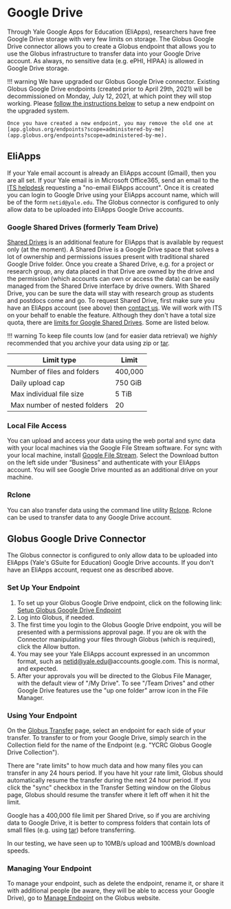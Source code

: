 # Google Drive

Through Yale Google Apps for Education (EliApps), researchers have free Google Drive storage with very few limits on storage. The Globus Google Drive connector allows you to create a Globus endpoint that allows you to use the Globus infrastructure to transfer data into your Google Drive account. As always, no sensitive data (e.g. ePHI, HIPAA) is allowed in Google Drive storage.

!!! warning
    We have upgraded our Globus Google Drive connector. Existing Globus Google Drive endpoints (created prior to April 29th, 2021) will be decommissioned on Monday, July 12, 2021, at which point they will stop working.  Please [follow the instructions below](/data/google-drive/#globus-google-drive-connector) to setup a new endpoint on the upgraded system. 

    Once you have created a new endpoint, you may remove the old one at [app.globus.org/endpoints?scope=administered-by-me](app.globus.org/endpoints?scope=administered-by-me).

## EliApps

If your Yale email account is already an EliApps account (Gmail), then you are all set. If your Yale email is in Microsoft Office365, send an email to the [ITS helpdesk](mailto:helpdesk@yale.edu) requesting a "no-email EliApps account". Once it is created you can login to Google Drive using your EliApps account name, which will be of the form `netid@yale.edu`. The Globus connector is configured to only allow data to be uploaded into EliApps Google Drive accounts.

### Google Shared Drives (formerly Team Drive)

[Shared Drives](https://gsuite.google.com/learning-center/products/drive/get-started-team-drive/#!/) is an additional feature for EliApps that is available by request only (at the moment). A Shared Drive is a Google Drive space that solves a lot of ownership and permissions issues present with traditional shared Google Drive folder. Once you create a Shared Drive, e.g. for a project or research group, any data placed in that Drive are owned by the drive and the permission (which accounts can own or access the data) can be easily managed from the Shared Drive interface by drive owners. With Shared Drive, you can be sure the data will stay with research group as students and postdocs come and go. To request Shared Drive, first make sure you have an EliApps account (see above) then [contact us](/#get-help). We will work with ITS on your behalf to enable the feature. Although they don't have a total size quota, there are [limits for Google Shared Drives](https://support.google.com/a/answer/7338880?hl=en). Some are listed below.

!!! warning
     To keep file counts low (and for easier data retrieval) we *highly* recommended that you archive your data using zip or [tar](/online-tutorials/#how-create-and-extract-a-tar-or-targz-archive).

| Limit type                                | Limit   |
|-------------------------------------------|---------|
| Number of files and folders               | 400,000 |
| Daily upload cap                          | 750 GiB |
| Max individual file size                  | 5 TiB   |
| Max number of nested folders              | 20      |

### Local File Access

You can upload and access your data using the web portal and sync data with your local machines via the Google File Stream software. For sync with your local machine, install [Google File Stream](https://www.google.com/drive/download/). Select the Download button on the left side under “Business” and authenticate with your EliApps account. You will see Google Drive mounted as an additional drive on your machine.

### Rclone

You can also transfer data using the command line utility [Rclone](/clusters-at-yale/data/transfer/#rclone). Rclone can be used to transfer data to any Google Drive account.

## Globus Google Drive Connector

The Globus connector is configured to only allow data to be uploaded into EliApps (Yale's GSuite for Education) Google Drive accounts. If you don't have an EliApps account, request one as described above.

### Set Up Your Endpoint

1. To set up your Globus Google Drive endpoint, click on the following link: [Setup Globus Google Drive Endpoint](https://app.globus.org/file-manager?origin_id=28ae8ae7-b2c6-47b4-badc-da9c1cab1e6e)
1. Log into Globus, if needed.
1. The first time you login to the Globus Google Drive endpoint, you will be presented with a permissions approval page. If you are ok with the Connector manipulating your files through Globus (which is required), click the Allow button.
1. You may see your Yale EliApps account expressed in an uncommon format, such as netid@yale.edu@accounts.google.com. This is normal, and expected.
1. After your approvals you will be directed to the Globus File Manager, with the default view of "/My Drive". To see "/Team Drives" and other Google Drive features use the "up one folder" arrow icon in the File Manager.

### Using Your Endpoint

On the [Globus Transfer](https://app.globus.org/file-manager) page, select an endpoint for each side of your transfer. To transfer to or from your Google Drive, simply search in the Collection field for the name of the Endpoint (e.g. "YCRC Globus Google Drive Collection").

There are "rate limits" to how much data and how many files you can transfer in any 24 hours period. If you have hit your rate limit, Globus should automatically resume the transfer during the next 24 hour period. If you click the "sync" checkbox in the Transfer Setting window on the Globus page, Globus should resume the transfer where it left off when it hit the limit.

Google has a 400,000 file limit per Shared Drive, so if you are archiving data to Google Drive, it is better to compress folders that contain lots of small files (e.g. using [tar](/online-tutorials)) before transferring. 

In our testing, we have seen up to 10MB/s upload and 100MB/s download speeds.

### Managing Your Endpoint

To manage your endpoint, such as delete the endpoint, rename it, or share it with additional people (be aware, they will be able to access your Google Drive), go to [Manage Endpoint](https://app.globus.org/endpoints) on the Globus website.

